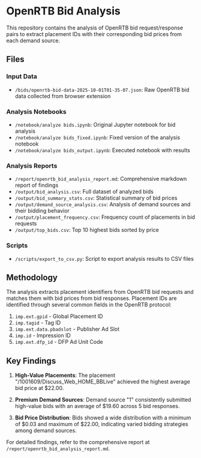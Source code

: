 # OpenRTB Bid Analysis

This repository contains the analysis of OpenRTB bid request/response pairs to extract placement IDs with their corresponding bid prices from each demand source.

## Files

### Input Data
- `/bids/openrtb-bid-data-2025-10-01T01-35-07.json`: Raw OpenRTB bid data collected from browser extension

### Analysis Notebooks
- `/notebook/analyze bids.ipynb`: Original Jupyter notebook for bid analysis
- `/notebook/analyze bids_fixed.ipynb`: Fixed version of the analysis notebook
- `/notebook/analyze bids_output.ipynb`: Executed notebook with results

### Analysis Reports
- `/report/openrtb_bid_analysis_report.md`: Comprehensive markdown report of findings
- `/output/bid_analysis.csv`: Full dataset of analyzed bids
- `/output/bid_summary_stats.csv`: Statistical summary of bid prices
- `/output/demand_source_analysis.csv`: Analysis of demand sources and their bidding behavior
- `/output/placement_frequency.csv`: Frequency count of placements in bid requests
- `/output/top_bids.csv`: Top 10 highest bids sorted by price

### Scripts
- `/scripts/export_to_csv.py`: Script to export analysis results to CSV files

## Methodology

The analysis extracts placement identifiers from OpenRTB bid requests and matches them with bid prices from bid responses. Placement IDs are identified through several common fields in the OpenRTB protocol:

1. `imp.ext.gpid` - Global Placement ID
2. `imp.tagid` - Tag ID
3. `imp.ext.data.pbadslot` - Publisher Ad Slot
4. `imp.id` - Impression ID
5. `imp.ext.dfp_id` - DFP Ad Unit Code

## Key Findings

1. **High-Value Placements**: The placement "/1001609/Discuss_Web_HOME_BBLive" achieved the highest average bid price at $22.00.

2. **Premium Demand Sources**: Demand source "1" consistently submitted high-value bids with an average of $19.60 across 5 bid responses.

3. **Bid Price Distribution**: Bids showed a wide distribution with a minimum of $0.03 and maximum of $22.00, indicating varied bidding strategies among demand sources.

For detailed findings, refer to the comprehensive report at `/report/openrtb_bid_analysis_report.md`.